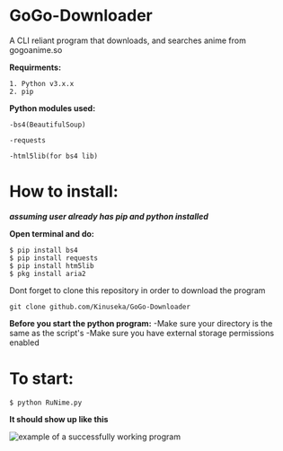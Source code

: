# GoGo-Downloader
A CLI reliant program that downloads, and searches anime from gogoanime.so 

**Requirments:**
```
1. Python v3.x.x 
2. pip
```

**Python modules used:**
```
-bs4(BeautifulSoup)

-requests

-html5lib(for bs4 lib)
```

# How to install:

***assuming user already has pip and python installed***

**Open terminal and do:**
```
$ pip install bs4
$ pip install requests
$ pip install htm5lib
$ pkg install aria2
```
Dont forget to clone this repository in order to download the program
```
git clone github.com/Kinuseka/GoGo-Downloader
```

**Before you start the python program:**
-Make sure your directory is the same as the script's
-Make sure you have external storage permissions enabled

# To start:
```$ python RuNime.py```

**It should show up like this**

![example of a successfully working program](example.png)


